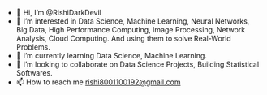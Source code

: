 - 👋 Hi, I’m @RishiDarkDevil
- 👀 I’m interested in Data Science, Machine Learning, Neural Networks, Big Data, High Performance Computing, Image Processing, Network Analysis, Cloud Computing.
And using them to solve Real-World Problems.
- 🌱 I’m currently learning Data Science, Machine Learning.
- 💞️ I’m looking to collaborate on Data Science Projects, Building Statistical Softwares.
- 📫 How to reach me rishi8001100192@gmail.com

<!---
RishiDarkDevil/RishiDarkDevil is a ✨ special ✨ repository because its `README.md` (this file) appears on your GitHub profile.
You can click the Preview link to take a look at your changes.
--->
